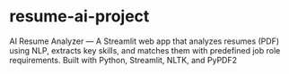 # resume-ai-project
AI Resume Analyzer — A Streamlit web app that analyzes resumes (PDF) using NLP, extracts key skills, and matches them with predefined job role requirements. Built with Python, Streamlit, NLTK, and PyPDF2
